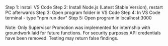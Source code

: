 Step 1: Install VS Code
Step 2: Install Node.js (Latest Stable Version), restart PC afterwards
Step 3: Open program folder in VS Code
Step 4: In VS Code terminal -
        type "npm run dev"
Step 5: Open program in localhost:3000

Note: Only Supervisor Promotion was implemented for internship with groundwork laid for future functions. 
For security purposes API credentials have been removed. Testing may return false findings.
 
